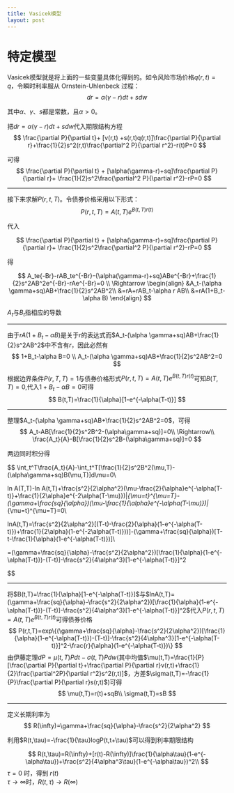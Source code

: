```yaml
---
title: Vasicek模型
layout: post
---
```

# 特定模型
Vasicek模型就是将上面的一些变量具体化得到的。如令风险市场价格$q(r,t)=q$，令瞬时利率服从 Ornstein-Uhlenbeck 过程：
$$
dr = \alpha (\gamma -r)dt + sdw
$$

其中$\alpha$、$\gamma$、$s$都是常数，且$\alpha>0$。

把$dr = \alpha (\gamma -r)dt + sdw$代入期限结构方程
$$
\frac{\partial P}{\partial t}+ [v(r,t) +s(r,t)q(r,t)]\frac{\partial P}{\partial r}+\frac{1}{2}s^2(r,t)\frac{\partial^2 P}{\partial r^2}-r(t)P=0
$$

可得
$$
\frac{\partial P}{\partial t} + [\alpha(\gamma-r)+sq]\frac{\partial P}{\partial r}+ \frac{1}{2}s^2\frac{\partial^2 P}{\partial r^2}-rP=0
$$

-------

接下来求解$P(r,t,T)$。令债券价格采用以下形式：
$$
P(r,t,T)=A(t,T)e^{B(t,T)r(t)}
$$

代入

$$
\frac{\partial P}{\partial t} + [\alpha(\gamma-r)+sq]\frac{\partial P}{\partial r}+ \frac{1}{2}s^2\frac{\partial^2 P}{\partial r^2}-rP=0
$$

得

$$
A_te{-Br}-rAB_te^{-Br}-{\alpha(\gamma-r)+sq}ABe^{-Br}+\frac{1}{2}s^2AB^2e^{-Br}-rAe^{-Br}=0 \\
\Rightarrow \begin{align}
&A_t-(\alpha \gamma+sq)AB+\frac{1}{2}s^2AB^2\\
&=rA+rAB_t-\alpha r AB\\
&=rA(1+B_t-\alpha B)
\end{align}
$$

$A_t$与$B_t$指相应的导数

-------


由于$rA(1+B_t-\alpha B)$是关于$r$的表达式而$A_t-(\alpha \gamma+sq)AB+\frac{1}{2}s^2AB^2$中不含有$r$，因此必然有
$$
1+B_t-\alpha B=0 \\
A_t-(\alpha \gamma+sq)AB+\frac{1}{2}s^2AB^2=0
$$

根据边界条件$P(r,T,T)= 1$与债券价格形式$P(r,t,T)=A(t,T)e^{B(t,T)r(t)}$可知$B(T,T)=0$,代入$1+B_t-\alpha B=0$可得
$$
B(t,T)=\frac{1}{\alpha}[1-e^{-\alpha(T-t)}]
$$

-------

整理$A_t-(\alpha \gamma+sq)AB+\frac{1}{2}s^2AB^2=0$，可得
$$
A_t-AB[\frac{1}{2}s^2B^2-(\alpha\gamma+sq)]=0\\
\Rightarrow\\
\frac{A_t}{A}-B[\frac{1}{2}s^2B-(\alpha\gamma+sq)]=0
$$

两边同时积分得

$$
\int_t^T\frac{A_t}{A}-\int_t^T[\frac{1}{2}s^2B^2(\mu,T)-(\alpha\gamma+sq)B(\mu,T)]d\mu=0\\

ln A(T,T)-ln A(t,T)+\frac{s^2}{2\alpha^2}(\mu-\frac{2}{\alpha}e^{-\alpha(T-t)}+\frac{1}{2\alpha}e^{-2\alpha(T-\mu)})|_{\mu=t}^{\mu=T}-(\gamma+\frac{sq}{\alpha})(\mu-\frac{1}{\alpha}e^{-\alpha(T-\mu)})|_{\mu=t}^{\mu=T}=0\\

lnA(t,T)=\frac{s^2}{2\alpha^2}[(T-t)-\frac{2}{\alpha}(1-e^{-\alpha(T-t)})+\frac{1}{2\alpha}(1-e^{-2\alpha(T-t)}))]-(\gamma+\frac{sq}{\alpha})[T-t-\frac{1}{\alpha}(1-e^{-\alpha(T-t)})]\\

=(\gamma+\frac{sq}{\alpha}-\frac{s^2}{2\alpha^2})[\frac{1}{\alpha}(1-e^{-\alpha(T-t)})-(T-t)]-\frac{s^2}{4\alpha^3}[1-e^{-\alpha(T-t)}]^2

$$

---

将$B(t,T)=\frac{1}{\alpha}[1-e^{-\alpha(T-t)}]$与$lnA(t,T)=(\gamma+\frac{sq}{\alpha}-\frac{s^2}{2\alpha^2})[\frac{1}{\alpha}(1-e^{-\alpha(T-t)})-(T-t)]-\frac{s^2}{4\alpha^3}[1-e^{-\alpha(T-t)}]^2$代入$P(r,t,T)=A(t,T)e^{B(t,T)r(t)}$可得债券价格
$$
P(r,t,T)=exp\{(\gamma+\frac{sq}{\alpha}-\frac{s^2}{2\alpha^2})[\frac{1}{\alpha}(1-e^{-\alpha(T-t)})-(T-t)]-\frac{s^2}{4\alpha^3}[1-e^{-\alpha(T-t)}]^2-\frac{r}{\alpha}(1-e^{-\alpha(T-t)})\}
$$
由伊藤定理$dP=\mu(t,T)Pdt-\sigma(t,T)Pdw$(其中均值$\mu(t,T)=\frac{1}{P}[\frac{\partial P}{\partial t}+\frac{\partial P}{\partial r}v(r,t)+\frac{1}{2}\frac{\partial^2P}{\partial r^2}s^2(r,t)]$，方差$\sigma(t,T)=-\frac{1}{P}\frac{\partial P}{\partial r}s(r,t)$)可得
$$
\mu(t,T)=r(t)+sqB\\
\sigma(t,T)=sB
$$

---

定义长期利率为
$$
R(\infty)=\gamma+\frac{sq}{\alpha}-\frac{s^2}{2\alpha^2}
$$

利用$R(t,\tau)=-\frac{1}{\tau}logP(t,t+\tau)$可以得到利率期限结构

$$
R(t,\tau)=R(\infty)+[r(t)-R(\infty)]\frac{1}{\alpha\tau}(1-e^{-\alpha\tau})+\frac{s^2}{4\alpha^3\tau}(1-e^{-\alpha\tau})^2\\
$$
$\tau=0$ 时，得到 $r(t)$  
$\tau\rightarrow\infty$时，$R(t,\tau)\rightarrow R(\infty)$
